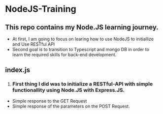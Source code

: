# NodeJS-Training

## This repo contains my Node.JS learning journey.

- At first, I am going to focus on learing how to use NodeJS to initiallize and Use RESTful API
- Second goal is to transition to Typescript and mongo DB in order to learn the required skills for back-end development.

## index.js

1. ### First thing I did was to initialize a RESTful-API with simple functionallity using Node.JS with Express.JS. 
  - Simple response to the GET Request
  - Simple response of the parameters on the POST Request.
